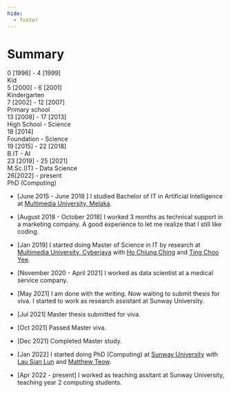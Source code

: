 ```yaml
---
hide:
  - footer
---
```


# Summary

<div class="timeline">
    <div class="container right">
    <div class="date">0 [1996] - 4 [1999]</div>
        <div class="content">Kid</div>
    </div>
    <div class="container left">
        <div class="date">5 [2000] - 6 [2001]</div>
        <div class="content">Kindergarten</div>
    </div>
    <div class="container right">
        <div class="date">7 [2002] - 12 [2007]</div>
        <div class="content">Primary school</a></div>
    </div>
    <div class="container left">
        <div class="date">13 [2008] - 17 [2013]</div>
        <div class="content">High School - Science</a></div>
    </div>
    <div class="container right">
        <div class="date">18 [2014]</div>
        <div class="content">Foundation - Science</a></div>
    </div>
    <div class="container left">
        <div class="date">19 [2015] - 22 [2018]</div>
        <div class="content">B.IT - AI</a></div>
    </div>
    <div class="container right">
        <div class="date">23 [2019] - 25 [2021]</div>
        <div class="content">M.Sc.(IT) - Data Science</a></div>
    </div>
    <div class="container left">
        <div class="date">26[2022] - present</div>
        <div class="content">PhD (Computing)</a></div>
    </div>
</div>

- [June 2015 - June 2018 ] I studied Bachelor of IT in Artificial Intelligence at [Multimedia University, Melaka](https://www.mmu.edu.my/melaka/). 
- [August 2018 - October 2018] I worked 3 months as technical support in a marketing company. A good experience to let me realize that I still like coding.

- [Jan 2019] I started doing Master of Science in IT by research at [Multimedia University, Cyberjaya](https://www.mmu.edu.my/cyberjaya/) with [Ho Chiung Ching](https://scholar.google.com/citations?hl=en&user=lBD5ra0AAAAJ) and [Ting Choo Yee](https://scholar.google.com/citations?user=jft11b4AAAAJ&hl=en). 
- [November 2020 - April 2021] I worked as data scientist at a medical service company.
- [May 2021] I am done with the writing. Now waiting to submit thesis for viva. I started to work as research assistant at Sunway University.
- [Jul 2021] Master thesis submitted for viva.
- [Oct 2021] Passed Master viva.
- [Dec 2021] Completed Master study.

- [Jan 2022] I started doing PhD (Computing) at [Sunway University](https://university.sunway.edu.my/) with [Lau Sian Lun](https://scholar.google.com/citations?user=kYEKv3oAAAAJ) and [Matthew Teow](https://scholar.google.com/citations?user=kqC8KU8AAAAJ&hl=en).
- [Apr 2022 - present] I worked as teaching assitant at Sunway University, teaching year 2 computing students.